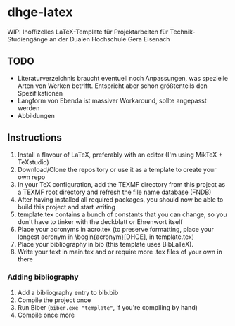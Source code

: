 # dhge-latex
WIP: Inoffizelles LaTeX-Template für Projektarbeiten für Technik-Studiengänge an der Dualen Hochschule Gera Eisenach

## TODO
* Literaturverzeichnis braucht eventuell noch Anpassungen, was spezielle Arten von Werken betrifft. Entspricht aber schon größtenteils den Spezifikationen
* Langform von Ebenda ist massiver Workaround, sollte angepasst werden
* Abbildungen

## Instructions
1. Install a flavour of LaTeX, preferably with an editor (I'm using MikTeX + TeXstudio)
1. Download/Clone the repository or use it as a template to create your own repo
1. In your TeX configuration, add the TEXMF directory from this project as a TEXMF root directory and refresh the file name database (FNDB)
1. After having installed all required packages, you should now be able to build this project and start writing
1. template.tex contains a bunch of constants that you can change, so you don't have to tinker with the deckblatt or Ehrenwort itself
1. Place your acronyms in acro.tex (to preserve formatting, place your longest acronym in \begin{acronym}[DHGE], in template.tex)
1. Place your bibliography in bib (this template uses BibLaTeX).
1. Write your text in main.tex and or require more .tex files of your own in there 

### Adding bibliography
1. Add a bibliography entry to bib.bib
2. Compile the project once
3. Run Biber (`biber.exe "template"`, if you're compiling by hand)
4. Compile once more
